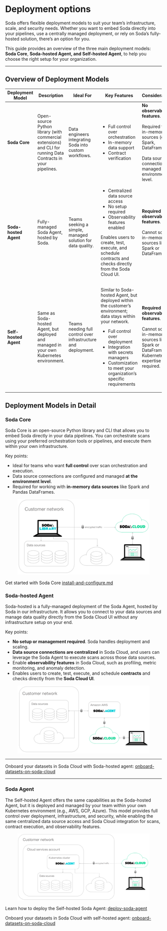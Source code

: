 # Deployment options

Soda offers flexible deployment models to suit your team’s infrastructure, scale, and security needs. Whether you want to embed Soda directly into your pipelines, use a centrally managed deployment, or rely on Soda’s fully-hosted solution, there’s an option for you.

This guide provides an overview of the three main deployment models: **Soda Core**, **Soda-hosted Agent, and Self-hosted Agent**, to help you choose the right setup for your organization.

***

## Overview of Deployment Models

<table><thead><tr><th width="112">Deployment Model</th><th width="148">Description</th><th width="138">Ideal For</th><th>Key Features</th><th>Considerations</th><th>Plans</th></tr></thead><tbody><tr><td><strong>Soda Core</strong></td><td>Open-source Python library (with commercial extensions) and CLI for running Data Contracts in your pipelines.</td><td>Data engineers integrating Soda into custom workflows.</td><td><ul><li>Full control over orchestration</li><li>In-memory data support</li><li>Contract verification</li></ul></td><td><strong>No observability features</strong>.<br><br>Required for in-memory sources (e.g., Spark, DataFrames).<br><br>Data source connections managed at the environment level.</td><td>Open Source. Available for Free, Team and Enterprise Plans.</td></tr><tr><td><strong>Soda-hosted Agent</strong></td><td>Fully-managed Soda Agent, hosted by Soda.</td><td>Teams seeking a simple, managed solution for data quality.</td><td><ul><li>Centralized data source access</li><li>No setup required</li><li>Observability features enabled</li></ul><p>Enables users to create, test, execute, and schedule contracts and checks directly from the Soda Cloud UI.</p></td><td><strong>Required for observability features</strong>.<br><br>Cannot scan in-memory sources like Spark or DataFrames.</td><td>Available for Free, Team and Enterprise Plans.</td></tr><tr><td><strong>Self-hosted Agent</strong></td><td>Same as Soda-hosted Agent, but deployed and managed in your own Kubernetes environment.</td><td>Teams needing full control over infrastructure and deployment.</td><td><p>Similar to Soda-hosted Agent, but deployed within the customer’s environment; data stays within your network.<br></p><ul><li>Full control over deployment</li><li>Integration with secrets managers</li><li>Customization to meet your organization’s specific requirements</li></ul></td><td><strong>Required for observability features</strong>.<br><br>Cannot scan in-memory sources like Spark or DataFrames.<br>Kubernetes expertise required.</td><td>Available for Enterprise Plan. Contact us <a href="https://www.soda.io/contact">https://www.soda.io/contact</a></td></tr></tbody></table>

## Deployment Models in Detail

### Soda Core

Soda Core is an open-source Python library and CLI that allows you to embed Soda directly in your data pipelines. You can orchestrate scans using your preferred orchestration tools or pipelines, and execute them within your own infrastructure.

Key points:

* Ideal for teams who want **full control** over scan orchestration and execution.
* Data source connections are configured and managed **at the environment level**.
* Required for working with **in-memory data sources** like Spark and Pandas DataFrames.

<figure><img src="../.gitbook/assets/with-library.png" alt=""><figcaption></figcaption></figure>

Get started with Soda Core [install-and-configure.md](../data-testing/git-managed-data-contracts/install-and-configure.md "mention")

### Soda-hosted Agent

Soda-hosted is a fully-managed deployment of the Soda Agent, hosted by Soda in our infrastructure. It allows you to connect to your data sources and manage data quality directly from the Soda Cloud UI without any infrastructure setup on your end.

Key points:

* **No setup or management required**. Soda handles deployment and scaling.
* **Data source connections are centralized** in Soda Cloud, and users can leverage the Soda Agent to execute scans across those data sources.
* Enable **observability features** in Soda Cloud, such as profiling, metric monitoring, and anomaly detection.
* Enables users to create, test, execute, and schedule **contracts** and checks directly from the **Soda Cloud UI**.

<figure><img src="../.gitbook/assets/with-managed-agent.png" alt=""><figcaption></figcaption></figure>

***

Onboard your datasets in Soda Cloud with Soda-hosted agent: [onboard-datasets-on-soda-cloud](../onboard-datasets-on-soda-cloud/ "mention")

***

### Soda Agent

The Self-hosted Agent offers the same capabilities as the Soda-hosted Agent, but it is deployed and managed by your team within your own Kubernetes environment (e.g., AWS, GCP, Azure). This model provides full control over deployment, infrastructure, and security, while enabling the same centralized data source access and Soda Cloud integration for scans, contract execution, and observability features.

<figure><img src="../.gitbook/assets/with-agent.png" alt=""><figcaption></figcaption></figure>

Learn how to deploy the Self-hosted Soda Agent: [deploy-soda-agent](deploy-soda-agent/ "mention")

Onboard your datasets in Soda Cloud with self-hosted agent: [onboard-datasets-on-soda-cloud](../onboard-datasets-on-soda-cloud/ "mention")
